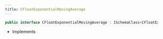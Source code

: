 ```yaml
---
title: CFloatExponentialMovingAverage
---
```


```csharp
public interface CFloatExponentialMovingAverage : ISchemaClass<CFloatExponentialMovingAverage>, ISchemaField, ISchemaClass, INativeHandle
```

- Implements

